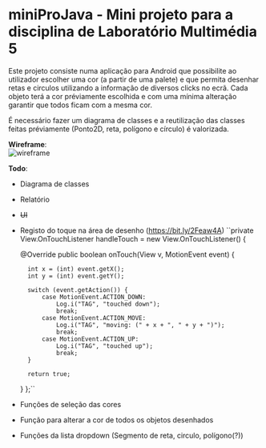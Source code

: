 # miniProJava - Mini projeto para a disciplina de Laboratório Multimédia 5


Este projeto consiste numa aplicação para Android que possibilite ao utilizador escolher uma cor (a partir de uma palete) e que permita desenhar retas e circulos utilizando a informação de diversos clicks no ecrã.
Cada objeto terá a cor préviamente escolhida e com uma mínima alteração garantir que todos ficam com a mesma cor.

É necessário fazer um diagrama de classes e a reutilização das classes feitas préviamente (Ponto2D, reta, polígono e círculo) é valorizada.

**Wireframe**:  
![wireframe](https://github.com/Pantaleao/miniProJava/blob/master/wireframes/wireframe.png)
  
**Todo**:  
* Diagrama de classes
* Relatório
* ~~UI~~
* Registo do toque na área de desenho (https://bit.ly/2Feaw4A)
  ``private View.OnTouchListener handleTouch = new View.OnTouchListener() {

    @Override
    public boolean onTouch(View v, MotionEvent event) {

        int x = (int) event.getX();
        int y = (int) event.getY();

        switch (event.getAction()) {
            case MotionEvent.ACTION_DOWN:
                Log.i("TAG", "touched down");
                break;
            case MotionEvent.ACTION_MOVE:
                Log.i("TAG", "moving: (" + x + ", " + y + ")");
                break;
            case MotionEvent.ACTION_UP:
                Log.i("TAG", "touched up");
                break;
        }

        return true;
    }
};``
* Funções de seleção das cores
* Função para alterar a cor de todos os objetos desenhados
* Funções da lista dropdown (Segmento de reta, circulo, polígono(?))
